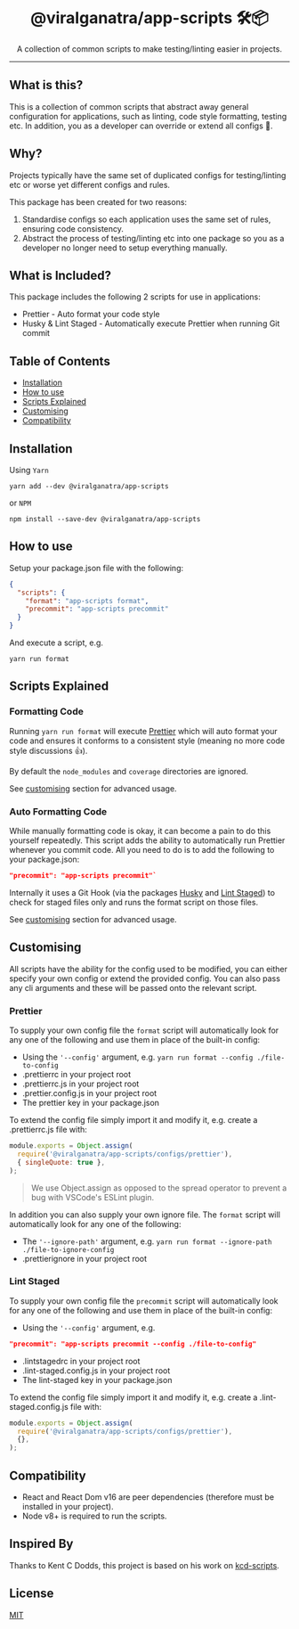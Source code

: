 <div align="center">
<h1>@viralganatra/app-scripts 🛠📦</h1>

<p>A collection of common scripts to make testing/linting easier in projects.</p>
</div>

<hr />

## What is this?

This is a collection of common scripts that abstract away general configuration for applications, such as linting, code style formatting, testing etc. In addition, you as a developer can override or extend all configs 👏.

## Why?

Projects typically have the same set of duplicated configs for testing/linting etc or worse yet different configs and rules.

This package has been created for two reasons:

1. Standardise configs so each application uses the same set of rules, ensuring code consistency.
2. Abstract the process of testing/linting etc into one package so you as a developer no longer need to setup everything manually.

## What is Included?

This package includes the following 2 scripts for use in applications:

* Prettier - Auto format your code style
* Husky & Lint Staged - Automatically execute Prettier when running Git commit

## Table of Contents

* [Installation](#installation)
* [How to use](#how-to-use)
* [Scripts Explained](#scripts-explained)
* [Customising](#customising)
* [Compatibility](#compatibility)

## Installation

Using `Yarn`

```
yarn add --dev @viralganatra/app-scripts
```

or `NPM`

```
npm install --save-dev @viralganatra/app-scripts
```

## How to use

Setup your package.json file with the following:

```json
{
  "scripts": {
    "format": "app-scripts format",
    "precommit": "app-scripts precommit"
  }
}
```

And execute a script, e.g.

```
yarn run format
```

## Scripts Explained

### Formatting Code

Running `yarn run format` will execute [Prettier](https://github.com/prettier/prettier) which will auto format your code and ensures it conforms to a consistent style (meaning no more code style discussions 👍).

By default the `node_modules` and `coverage` directories are ignored.

See [customising](#customising) section for advanced usage.

### Auto Formatting Code

While manually formatting code is okay, it can become a pain to do this yourself repeatedly. This script adds the ability to automatically run Prettier whenever you commit code. All you need to do is to add the following to your package.json:

```json
"precommit": "app-scripts precommit"`
```

Internally it uses a Git Hook (via the packages [Husky](https://github.com/typicode/husky) and [Lint Staged](https://github.com/okonet/lint-staged)) to check for staged files only and runs the format script on those files.

See [customising](#customising) section for advanced usage.

## Customising

All scripts have the ability for the config used to be modified, you can either specify your own config or extend the provided config. You can also pass any cli arguments and these will be passed onto the relevant script.

### Prettier

To supply your own config file the `format` script will automatically look for any one of the following and use them in place of the built-in config:

* Using the `'--config'` argument, e.g. `yarn run format --config ./file-to-config`
* .prettierrc in your project root
* .prettierrc.js in your project root
* .prettier.config.js in your project root
* The prettier key in your package.json

To extend the config file simply import it and modify it, e.g. create a .prettierrc.js file with:

```js
module.exports = Object.assign(
  require('@viralganatra/app-scripts/configs/prettier'),
  { singleQuote: true },
);
```

> We use Object.assign as opposed to the spread operator to prevent a bug with VSCode's ESLint plugin.

In addition you can also supply your own ignore file. The `format` script will automatically look for any one of the following:

* The `'--ignore-path'` argument, e.g. `yarn run format --ignore-path ./file-to-ignore-config`
* .prettierignore in your project root

### Lint Staged

To supply your own config file the `precommit` script will automatically look for any one of the following and use them in place of the built-in config:

* Using the `'--config'` argument, e.g.

```json
"precommit": "app-scripts precommit --config ./file-to-config"
```

* .lintstagedrc in your project root
* .lint-staged.config.js in your project root
* The lint-staged key in your package.json

To extend the config file simply import it and modify it, e.g. create a .lint-staged.config.js file with:

```js
module.exports = Object.assign(
  require('@viralganatra/app-scripts/configs/prettier'),
  {},
);
```

## Compatibility

* React and React Dom v16 are peer dependencies (therefore must be installed in your project).
* Node v8+ is required to run the scripts.

## Inspired By

Thanks to Kent C Dodds, this project is based on his work on [kcd-scripts](https://github.com/kentcdodds/kcd-scripts/).

## License

[MIT](LICENSE)
